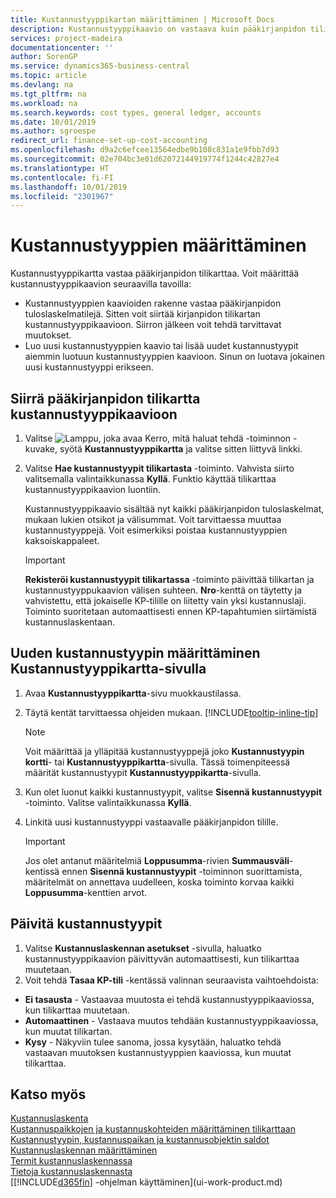 ```yaml
---
title: Kustannustyyppikartan määrittäminen | Microsoft Docs
description: Kustannustyyppikaavio on vastaava kuin pääkirjanpidon tilikartta.
services: project-madeira
documentationcenter: ''
author: SorenGP
ms.service: dynamics365-business-central
ms.topic: article
ms.devlang: na
ms.tgt_pltfrm: na
ms.workload: na
ms.search.keywords: cost types, general ledger, accounts
ms.date: 10/01/2019
ms.author: sgroespe
redirect_url: finance-set-up-cost-accounting
ms.openlocfilehash: d9a2c6efcee13564edbe9b108c831a1e9fbb7d93
ms.sourcegitcommit: 02e704bc3e01d62072144919774f1244c42827e4
ms.translationtype: HT
ms.contentlocale: fi-FI
ms.lasthandoff: 10/01/2019
ms.locfileid: "2301967"
---
```

# <a name="set-up-cost-types"></a>Kustannustyyppien määrittäminen
Kustannustyyppikartta vastaa pääkirjanpidon tilikarttaa. Voit määrittää kustannustyyppikaavion seuraavilla tavoilla:  

-   Kustannustyyppien kaavioiden rakenne vastaa pääkirjanpidon tuloslaskelmatilejä. Sitten voit siirtää kirjanpidon tilikartan kustannustyyppikaavioon. Siirron jälkeen voit tehdä tarvittavat muutokset.  
-   Luo uusi kustannustyyppien kaavio tai lisää uudet kustannustyypit aiemmin luotuun kustannustyyppien kaavioon. Sinun on luotava jokainen uusi kustannustyyppi erikseen.  

## <a name="to-transfer-the-general-ledger-chart-of-accounts-to-the-chart-of-cost-types"></a>Siirrä pääkirjanpidon tilikartta kustannustyyppikaavioon  
1.  Valitse ![Lamppu, joka avaa Kerro, mitä haluat tehdä -toiminnon](media/ui-search/search_small.png "Kerro, mitä haluat tehdä") -kuvake, syötä **Kustannustyyppikartta** ja valitse sitten liittyvä linkki.  
2.  Valitse **Hae kustannustyypit tilikartasta** -toiminto. Vahvista siirto valitsemalla valintaikkunassa **Kyllä**. Funktio käyttää tilikarttaa kustannustyyppikaavion luontiin.  

    Kustannustyyppikaavio sisältää nyt kaikki pääkirjanpidon tuloslaskelmat, mukaan lukien otsikot ja välisummat. Voit tarvittaessa muuttaa kustannustyyppejä. Voit esimerkiksi poistaa kustannustyyppien kaksoiskappaleet.  

    > [!IMPORTANT]  
    >  **Rekisteröi kustannustyypit tilikartassa** -toiminto päivittää tilikartan ja kustannustyyppukaavion välisen suhteen. **Nro**-kenttä on täytetty ja vahvistettu, että jokaiselle KP-tilille on liitetty vain yksi kustannuslaji. Toiminto suoritetaan automaattisesti ennen KP-tapahtumien siirtämistä kustannuslaskentaan.  

## <a name="to-set-up-new-cost-types-in-the-chart-of-cost-types-page"></a>Uuden kustannustyypin määrittäminen Kustannustyyppikartta-sivulla  
1.  Avaa **Kustannustyyppikartta**-sivu muokkaustilassa.  
2.  Täytä kentät tarvittaessa ohjeiden mukaan. [!INCLUDE[tooltip-inline-tip](includes/tooltip-inline-tip_md.md)]

    > [!NOTE]  
    >  Voit määrittää ja ylläpitää kustannustyyppejä joko **Kustannustyypin kortti**- tai **Kustannustyyppikartta**-sivulla. Tässä toimenpiteessä määrität kustannustyypit **Kustannustyyppikartta**-sivulla.

3.  Kun olet luonut kaikki kustannustyypit, valitse **Sisennä kustannustyypit** -toiminto. Valitse valintaikkunassa **Kyllä**.  
4.  Linkitä uusi kustannustyyppi vastaavalle pääkirjanpidon tilille.  

    > [!IMPORTANT]  
    >  Jos olet antanut määritelmiä **Loppusumma**-rivien **Summausväli**-kentissä ennen **Sisennä kustannustyypit** -toiminnon suorittamista, määritelmät on annettava uudelleen, koska toiminto korvaa kaikki **Loppusumma**-kenttien arvot.  

## <a name="to-update-cost-types"></a>Päivitä kustannustyypit  
1.  Valitse **Kustannuslaskennan asetukset** -sivulla, haluatko kustannustyyppikaavion päivittyvän automaattisesti, kun tilikarttaa muutetaan.  
2.  Voit tehdä **Tasaa KP-tili** -kentässä valinnan seuraavista vaihtoehdoista:  

- **Ei tasausta** - Vastaavaa muutosta ei tehdä kustannustyyppikaaviossa, kun tilikarttaa muutetaan.  
- **Automaattinen** - Vastaava muutos tehdään kustannustyyppikaaviossa, kun muutat tilikartan.  
- **Kysy** - Näkyviin tulee sanoma, jossa kysytään, haluatko tehdä vastaavan muutoksen kustannustyyppien kaaviossa, kun muutat tilikarttaa.  

## <a name="see-also"></a>Katso myös  
[Kustannuslaskenta](finance-manage-cost-accounting.md)  
[Kustannuspaikkojen ja kustannuskohteiden määrittäminen tilikarttaan](finance-defining-cost-centers-and-cost-objects-for-chart-of-accounts.md)   
[Kustannustyypin, kustannuspaikan ja kustannusobjektin saldot](finance-balances-between-cost-type-cost-center-and-cost-object.md)   
[Kustannuslaskennan määrittäminen](finance-set-up-cost-accounting.md)   
[Termit kustannuslaskennassa](finance-terminology-in-cost-accounting.md)   
[Tietoja kustannuslaskennasta](finance-about-cost-accounting.md)  
[[!INCLUDE[d365fin](includes/d365fin_md.md)] -ohjelman käyttäminen](ui-work-product.md)
